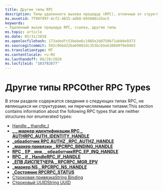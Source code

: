 ```yaml
---
title: Другие типы RPC
description: Типы удаленного вызова процедур (RPC), отличные от структур и перечислимых типов.
ms.assetid: 7f99f997-4cf2-4815-adb8-6939d0cd3ac5
keywords:
- Удаленный вызов процедур RPC, ссылка, другие типы
ms.topic: article
ms.date: 05/31/2018
ms.openlocfilehash: 173adedfc53bebe6c1985e2dd750b71ab8de9373
ms.sourcegitcommit: 592c9bbd22ba69802dc353bcb5eb30699f9e9403
ms.translationtype: MT
ms.contentlocale: ru-RU
ms.lasthandoff: 08/20/2020
ms.locfileid: "103792877"
---
```

# <a name="other-rpc-types"></a><span data-ttu-id="4511f-104">Другие типы RPC</span><span class="sxs-lookup"><span data-stu-id="4511f-104">Other RPC Types</span></span>

<span data-ttu-id="4511f-105">В этом разделе содержатся сведения о следующих типах RPC, не являющихся ни структурами, ни перечисляемыми типами:</span><span class="sxs-lookup"><span data-stu-id="4511f-105">This section contains information about the following RPC types that are neither structures nor enumerated types:</span></span>

-   [<span data-ttu-id="4511f-106">Handle \_ t</span><span class="sxs-lookup"><span data-stu-id="4511f-106">handle\_t</span></span>](/windows/desktop/Midl/handle-t)
-   [<span data-ttu-id="4511f-107">**\_ \_ маркер идентификации RPC \_ AUTH**</span><span class="sxs-lookup"><span data-stu-id="4511f-107">**RPC\_AUTH\_IDENTITY\_HANDLE**</span></span>](rpc-auth-identity-handle.md)
-   [<span data-ttu-id="4511f-108">**\_обработчик RPC AUTHZ \_**</span><span class="sxs-lookup"><span data-stu-id="4511f-108">**RPC\_AUTHZ\_HANDLE**</span></span>](rpc-authz-handle.md)
-   [<span data-ttu-id="4511f-109">**\_маркер привязки \_ RPC**</span><span class="sxs-lookup"><span data-stu-id="4511f-109">**RPC\_BINDING\_HANDLE**</span></span>](rpc-binding-handle.md)
-   [<span data-ttu-id="4511f-110">**RPC \_ EP \_ инк, \_ обработчик**</span><span class="sxs-lookup"><span data-stu-id="4511f-110">**RPC\_EP\_INQ\_HANDLE**</span></span>](rpc-ep-inq-handle.md)
-   [<span data-ttu-id="4511f-111">**RPC \_ if \_ Handle**</span><span class="sxs-lookup"><span data-stu-id="4511f-111">**RPC\_IF\_HANDLE**</span></span>](rpc-if-handle.md)
-   [<span data-ttu-id="4511f-112">**\_ЕПВ ДИСПЕТЧЕРА \_ RPC**</span><span class="sxs-lookup"><span data-stu-id="4511f-112">**RPC\_MGR\_EPV**</span></span>](rpc-mgr-epv.md)
-   [<span data-ttu-id="4511f-113">**\_маркер NS \_ RPC**</span><span class="sxs-lookup"><span data-stu-id="4511f-113">**RPC\_NS\_HANDLE**</span></span>](rpc-ns-handle.md)
-   [<span data-ttu-id="4511f-114">**\_Состояние RPC**</span><span class="sxs-lookup"><span data-stu-id="4511f-114">**RPC\_STATUS**</span></span>](rpc-status.md)
-   [<span data-ttu-id="4511f-115">Строковая привязка</span><span class="sxs-lookup"><span data-stu-id="4511f-115">String Binding</span></span>](string-binding.md)
-   [<span data-ttu-id="4511f-116">Строковый UUID</span><span class="sxs-lookup"><span data-stu-id="4511f-116">String UUID</span></span>](string-uuid.md)

 

 